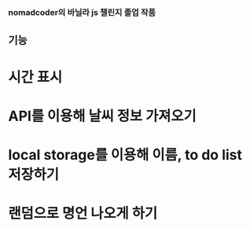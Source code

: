 ### nomadcoder의 바닐라 js 챌린지 졸업 작품

## 기능

# 시간 표시

# API를 이용해 날씨 정보 가져오기

# local storage를 이용해 이름, to do list 저장하기

# 랜덤으로 명언 나오게 하기
